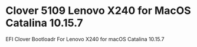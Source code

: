 # Clover 5109 Lenovo X240 for MacOS Catalina 10.15.7
 EFI Clover Bootloadr For Lenovo X240 for macOS Catalina 10.15.7
